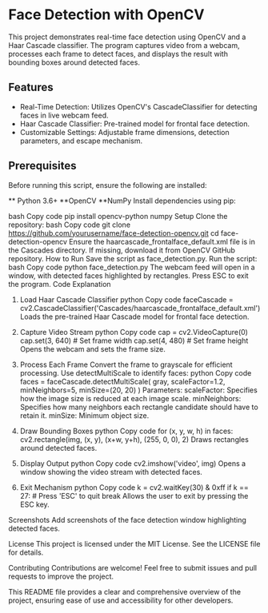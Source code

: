 # Face Detection with OpenCV
This project demonstrates real-time face detection using OpenCV and a Haar Cascade classifier. The program captures video from a webcam, processes each frame to detect faces, and displays the result with bounding boxes around detected faces.

## Features
- Real-Time Detection: Utilizes OpenCV's CascadeClassifier for detecting faces in live webcam feed.
- Haar Cascade Classifier: Pre-trained model for frontal face detection.
- Customizable Settings: Adjustable frame dimensions, detection parameters, and escape mechanism.
## Prerequisites
Before running this script, ensure the following are installed:

** Python 3.6+
**OpenCV
**NumPy
Install dependencies using pip:

bash
Copy code
pip install opencv-python numpy
Setup
Clone the repository:
bash
Copy code
git clone https://github.com/yourusername/face-detection-opencv.git
cd face-detection-opencv
Ensure the haarcascade_frontalface_default.xml file is in the Cascades directory. If missing, download it from OpenCV GitHub repository.
How to Run
Save the script as face_detection.py.
Run the script:
bash
Copy code
python face_detection.py
The webcam feed will open in a window, with detected faces highlighted by rectangles.
Press ESC to exit the program.
Code Explanation
1. Load Haar Cascade Classifier
python
Copy code
faceCascade = cv2.CascadeClassifier('Cascades/haarcascade_frontalface_default.xml')
Loads the pre-trained Haar Cascade model for frontal face detection.

2. Capture Video Stream
python
Copy code
cap = cv2.VideoCapture(0)
cap.set(3, 640)  # Set frame width
cap.set(4, 480)  # Set frame height
Opens the webcam and sets the frame size.

3. Process Each Frame
Convert the frame to grayscale for efficient processing.
Use detectMultiScale to identify faces:
python
Copy code
faces = faceCascade.detectMultiScale(
    gray,
    scaleFactor=1.2,
    minNeighbors=5,
    minSize=(20, 20)
)
Parameters:
scaleFactor: Specifies how the image size is reduced at each image scale.
minNeighbors: Specifies how many neighbors each rectangle candidate should have to retain it.
minSize: Minimum object size.
4. Draw Bounding Boxes
python
Copy code
for (x, y, w, h) in faces:
    cv2.rectangle(img, (x, y), (x+w, y+h), (255, 0, 0), 2)
Draws rectangles around detected faces.

5. Display Output
python
Copy code
cv2.imshow('video', img)
Opens a window showing the video stream with detected faces.

6. Exit Mechanism
python
Copy code
k = cv2.waitKey(30) & 0xff
if k == 27:  # Press 'ESC' to quit
    break
Allows the user to exit by pressing the ESC key.

Screenshots
Add screenshots of the face detection window highlighting detected faces.

License
This project is licensed under the MIT License. See the LICENSE file for details.

Contributing
Contributions are welcome! Feel free to submit issues and pull requests to improve the project.

This README file provides a clear and comprehensive overview of the project, ensuring ease of use and accessibility for other developers.
